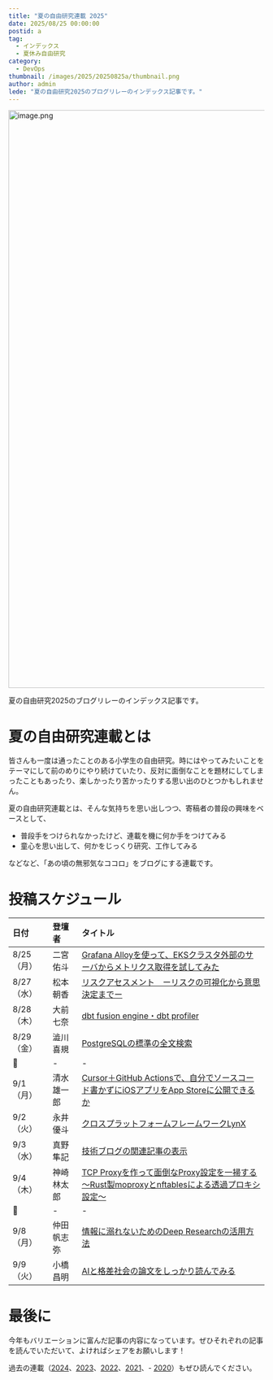 ```yaml
---
title: "夏の自由研究連載 2025"
date: 2025/08/25 00:00:00
postid: a
tag:
  - インデックス
  - 夏休み自由研究
category:
  - DevOps
thumbnail: /images/2025/20250825a/thumbnail.png
author: admin
lede: "夏の自由研究2025のブログリレーのインデックス記事です。"
---
```

<img src="/images/2025/20250825a/image.png" alt="image.png" width="1171" height="1137" loading="lazy">

夏の自由研究2025のブログリレーのインデックス記事です。

# 夏の自由研究連載とは

皆さんも一度は通ったことのある小学生の自由研究。時にはやってみたいことをテーマにして前のめりにやり続けていたり、反対に面倒なことを題材にしてしまったこともあったり、楽しかったり苦かったりする思い出のひとつかもしれません。

夏の自由研究連載とは、そんな気持ちを思い出しつつ、寄稿者の普段の興味をベースとして、

- 普段手をつけられなかったけど、連載を機に何か手をつけてみる
- 童心を思い出して、何かをじっくり研究、工作してみる

などなど、「あの頃の無邪気なココロ」をブログにする連載です。

# 投稿スケジュール

| 日付 | 登壇者 | タイトル |
| :--- | :--- | :--- |
| 8/25（月） | 二宮佑斗 | [Grafana Alloyを使って、EKSクラスタ外部のサーバからメトリクス取得を試してみた](/articles/20250825b/) |
| 8/27（水） | 松本朝香 | [リスクアセスメント　ーリスクの可視化から意思決定までー](/articles/20250827a/) |
| 8/28（木） | 大前七奈 | [dbt fusion engine・dbt profiler](/articles/20250828a/) |
| 8/29（金） | 澁川喜規 | [PostgreSQLの標準の全文検索](/articles/20250829a/) |
| 🌻 | - | - |
| 9/1（月） | 清水雄一郎 | [Cursor＋GitHub Actionsで、自分でソースコード書かずにiOSアプリをApp Storeに公開できるか](/articles/20250901a/) |
| 9/2（火） | 永井優斗 | [クロスプラットフォームフレームワークLynX](/articles/20250902a/) |
| 9/3（水） | 真野隼記 | [技術ブログの関連記事の表示](/articles/20250903a/) |
| 9/4（木） | 神崎林太郎 | [TCP Proxyを作って面倒なProxy設定を一掃する ～Rust製moproxyとnftablesによる透過プロキシ設定～](/articles/20250904a/) |
| 🌻 | - | - |
| 9/8（月） | 仲田帆志弥 | [情報に溺れないためのDeep Researchの活用方法](/articles/20250908a/) |
| 9/9（火） | 小橋昌明 | [AIと格差社会の論文をしっかり読んでみる](/articles/20250909a/) |

# 最後に

今年もバリエーションに富んだ記事の内容になっています。ぜひそれぞれの記事を読んでいただいて、よければシェアをお願いします！

過去の連載（[2024](/articles/20240819a/)、[2023](/articles/20230830a/)、[2022](/articles/20220822a/)、[2021](/articles/20210823a/)、- [2020](/articles/20200726/)）もぜひ読んでください。
